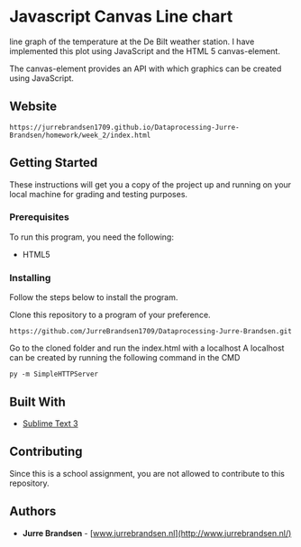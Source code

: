 # Javascript Canvas Line chart

line graph of the temperature at the De Bilt weather station. I have implemented this plot using JavaScript and the HTML 5 canvas-element. 

The canvas-element provides an API with which graphics can be created using JavaScript.

## Website
```
https://jurrebrandsen1709.github.io/Dataprocessing-Jurre-Brandsen/homework/week_2/index.html
```

## Getting Started

These instructions will get you a copy of the project up and running on your local machine for grading and testing purposes.

### Prerequisites

To run this program, you need the following:

* HTML5

### Installing

Follow the steps below to install the program.

Clone this repository to a program of your preference.

```
https://github.com/JurreBrandsen1709/Dataprocessing-Jurre-Brandsen.git
```

Go to the cloned folder and run the index.html with a localhost
A localhost can be created by running the following command in the CMD

```
py -m SimpleHTTPServer
```

## Built With

* [Sublime Text 3](https://www.sublimetext.com/3)

## Contributing

Since this is a school assignment, you are not allowed to contribute to this repository.

## Authors

* **Jurre Brandsen** - [www.jurrebrandsen.nl](http://www.jurrebrandsen.nl/)